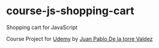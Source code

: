 # course-js-shopping-cart

Shopping cart for JavaScript

Course Project for [Udemy](https://www.udemy.com/course/javascript-moderno-guia-definitiva-construye-10-proyectos/) by [Juan Pablo De la torre Valdez](https://www.udemy.com/user/juanpablodelatorrevaldez/)
